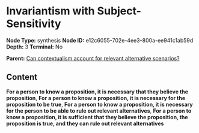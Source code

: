 # Invariantism with Subject-Sensitivity

**Node Type:** synthesis
**Node ID:** e12c6055-702e-4ee3-800a-ee941c1ab59d
**Depth:** 3
**Terminal:** No

**Parent:** [Can contextualism account for relevant alternative scenarios?](can-contextualism-account-for-relevant-alternative-scenarios.md)

## Content

**For a person to know a proposition, it is necessary that they believe the proposition**, **For a person to know a proposition, it is necessary for the proposition to be true**, **For a person to know a proposition, it is necessary for the person to be able to rule out relevant alternatives**, **For a person to know a proposition, it is sufficient that they believe the proposition, the proposition is true, and they can rule out relevant alternatives**

